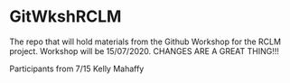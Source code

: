 # GitWkshRCLM
The repo that will hold materials from the Github Workshop for the RCLM project. Workshop will be 15/07/2020.
CHANGES ARE A GREAT THING!!!


Participants from 7/15
Kelly Mahaffy
